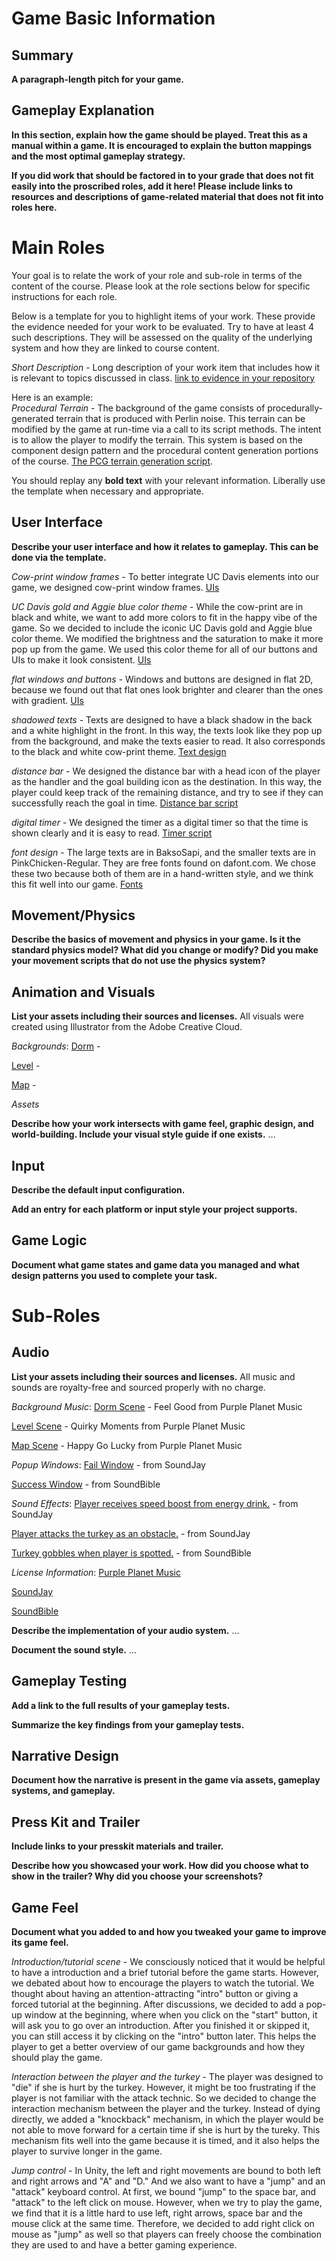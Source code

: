 # Game Basic Information #

## Summary ##

**A paragraph-length pitch for your game.**

## Gameplay Explanation ##

**In this section, explain how the game should be played. Treat this as a manual within a game. It is encouraged to explain the button mappings and the most optimal gameplay strategy.**


**If you did work that should be factored in to your grade that does not fit easily into the proscribed roles, add it here! Please include links to resources and descriptions of game-related material that does not fit into roles here.**

# Main Roles #

Your goal is to relate the work of your role and sub-role in terms of the content of the course. Please look at the role sections below for specific instructions for each role.

Below is a template for you to highlight items of your work. These provide the evidence needed for your work to be evaluated. Try to have at least 4 such descriptions. They will be assessed on the quality of the underlying system and how they are linked to course content. 

*Short Description* - Long description of your work item that includes how it is relevant to topics discussed in class. [link to evidence in your repository](https://github.com/dr-jam/ECS189L/edit/project-description/ProjectDocumentTemplate.md)

Here is an example:  
*Procedural Terrain* - The background of the game consists of procedurally-generated terrain that is produced with Perlin noise. This terrain can be modified by the game at run-time via a call to its script methods. The intent is to allow the player to modify the terrain. This system is based on the component design pattern and the procedural content generation portions of the course. [The PCG terrain generation script](https://github.com/dr-jam/CameraControlExercise/blob/513b927e87fc686fe627bf7d4ff6ff841cf34e9f/Obscura/Assets/Scripts/TerrainGenerator.cs#L6).

You should replay any **bold text** with your relevant information. Liberally use the template when necessary and appropriate.

## User Interface

**Describe your user interface and how it relates to gameplay. This can be done via the template.**

*Cow-print window frames* - To better integrate UC Davis elements into our game, we designed cow-print window frames. [UIs](https://github.com/matt-ucd/Mooventure/tree/trunk/Mooventure/Assets/ui-kit)

*UC Davis gold and Aggie blue color theme* - While the cow-print are in black and white, we want to add more colors to fit in the happy vibe of the game. So we decided to include the iconic UC Davis gold and Aggie blue color theme. We modified the brightness and the saturation to make it more pop up from the game. We used this color theme for all of our buttons and UIs to make it look consistent. [UIs](https://github.com/matt-ucd/Mooventure/tree/trunk/Mooventure/Assets/ui-kit)

*flat windows and buttons* - Windows and buttons are designed in flat 2D, because we found out that flat ones look brighter and clearer than the ones with gradient. [UIs](https://github.com/matt-ucd/Mooventure/tree/trunk/Mooventure/Assets/ui-kit)

*shadowed texts* - Texts are designed to have a black shadow in the back and a white highlight in the front. In this way, the texts look like they pop up from the background, and make the texts easier to read. It also corresponds to the black and white cow-print theme. [Text design](https://github.com/matt-ucd/Mooventure/blob/7bbe46c8cd4f3a4bba6f8f5120d09bb64e49cb19/Mooventure/Assets/Scenes/Intro.unity#L1008)

*distance bar* - We designed the distance bar with a head icon of the player as the handler and the goal building icon as the destination. In this way, the player could keep track of the remaining distance, and try to see if they can successfully reach the goal in time. [Distance bar script](https://github.com/matt-ucd/Mooventure/blob/trunk/Mooventure/Assets/Scripts/DistanceBar.cs)

*digital timer* - We designed the timer as a digital timer so that the time is shown clearly and it is easy to read. [Timer script](https://github.com/matt-ucd/Mooventure/blob/trunk/Mooventure/Assets/Scripts/Timer.cs)

*font design* - The large texts are in BaksoSapi, and the smaller texts are in PinkChicken-Regular. They are free fonts found on dafont.com. We chose these two because both of them are in a hand-written style, and we think this fit well into our game. [Fonts](https://github.com/matt-ucd/Mooventure/tree/trunk/Mooventure/Assets/Resources/Fonts)

## Movement/Physics

**Describe the basics of movement and physics in your game. Is it the standard physics model? What did you change or modify? Did you make your movement scripts that do not use the physics system?**

## Animation and Visuals

**List your assets including their sources and licenses.**
All visuals were created using Illustrator from the Adobe Creative Cloud.

*Backgrounds*:
[Dorm](https://github.com/matt-ucd/Mooventure/tree/trunk/Mooventure/Assets/Resources/Backgrounds/Dorm) -

[Level](https://github.com/matt-ucd/Mooventure/tree/trunk/Mooventure/Assets/Resources/Backgrounds/Level%201) -

[Map]() -

*Assets*

**Describe how your work intersects with game feel, graphic design, and world-building. Include your visual style guide if one exists.**
...

## Input

**Describe the default input configuration.**

**Add an entry for each platform or input style your project supports.**

## Game Logic

**Document what game states and game data you managed and what design patterns you used to complete your task.**

# Sub-Roles

## Audio

**List your assets including their sources and licenses.**
All music and sounds are royalty-free and sourced properly with no charge.

*Background Music*:
[Dorm Scene]() - Feel Good from Purple Planet Music

[Level Scene]() - Quirky Moments from Purple Planet Music

[Map Scene]() - Happy Go Lucky from Purple Planet Music

*Popup Windows*:
[Fail Window]() - from SoundJay

[Success Window]() - from SoundBible

*Sound Effects*:
[Player receives speed boost from energy drink.]() - from SoundJay

[Player attacks the turkey as an obstacle.]() - from SoundJay

[Turkey gobbles when player is spotted.]() - from SoundBible

*License Information*:
[Purple Planet Music](https://www.purple-planet.com/licence-info)

[SoundJay](https://www.soundjay.com/tos.html)

[SoundBible](https://soundbible.com/about.php)

**Describe the implementation of your audio system.**
...

**Document the sound style.** 
...

## Gameplay Testing

**Add a link to the full results of your gameplay tests.**

**Summarize the key findings from your gameplay tests.**

## Narrative Design

**Document how the narrative is present in the game via assets, gameplay systems, and gameplay.** 

## Press Kit and Trailer

**Include links to your presskit materials and trailer.**

**Describe how you showcased your work. How did you choose what to show in the trailer? Why did you choose your screenshots?**



## Game Feel

**Document what you added to and how you tweaked your game to improve its game feel.**

*Introduction/tutorial scene* - We consciously noticed that it would be helpful to have a introduction and a brief tutorial before the game starts. However, we debated about how to encourage the players to watch the tutorial. We thought about having an attention-attracting "intro" button or giving a forced tutorial at the beginning. After discussions, we decided to add a pop-up window at the beginning, where when you click on the "start" button, it will ask you to go over an introduction. After you finished it or skipped it, you can still access it by clicking on the "intro" button later. This helps the player to get a better overview of our game backgrounds and how they should play the game.

*Interaction between the player and the turkey* - The player was designed to "die" if she is hurt by the turkey. However, it might be too frustrating if the player is not familiar with the attack technic. So we decided to change the interaction mechanism between the player and the turkey. Instead of dying directly, we added a "knockback" mechanism, in which the player would be not able to move forward for a certain time if she is hurt by the tureky. This mechanism fits well into the game because it is timed, and it also helps the player to survive longer in the game.

*Jump control* - In Unity, the left and right movements are bound to both left and right arrows and "A" and "D." And we also want to have a "jump" and an "attack" keyboard control. At first, we bound "jump" to the space bar, and "attack" to the left click on mouse. However, when we try to play the game, we find that it is a little hard to use left, right arrows, space bar and the mouse click at the same time. Therefore, we decided to add right click on mouse as "jump" as well so that players can freely choose the combination they are used to and have a better gaming experience.

